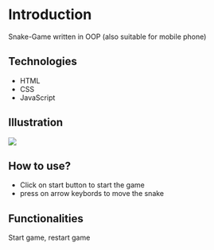 # Introduction
Snake-Game written in OOP (also suitable for mobile phone)

## Technologies
- HTML
- CSS
- JavaScript

## Illustration
<img src="https://user-images.githubusercontent.com/56726154/76168319-67e0a700-6177-11ea-9be7-48ee57e82af5.png" />

## How to use?
- Click on start button to start the game
- press on arrow keybords to move the snake

## Functionalities
Start game, restart game
